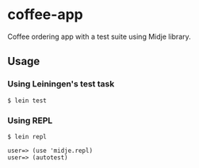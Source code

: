 # coffee-app

Coffee ordering app with a test suite using Midje library.

## Usage

### Using Leiningen's test task

    $ lein test

### Using REPL

    $ lein repl

    user=> (use 'midje.repl)
    user=> (autotest)